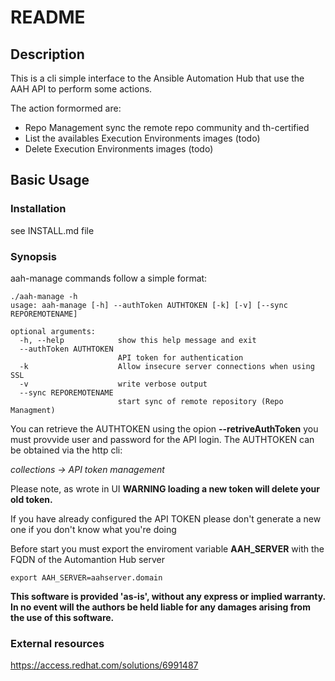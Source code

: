 # README

## Description

This is a cli simple interface to the Ansible Automation Hub that use the AAH API to perform some actions. 

The action formormed are:
- Repo Management sync the remote repo community and th-certified
- List the availables Execution Environments images (todo)
- Delete Execution Environments images (todo)

## Basic Usage
### Installation
see INSTALL.md file

### Synopsis
aah-manage commands follow a simple format:
````
./aah-manage -h
usage: aah-manage [-h] --authToken AUTHTOKEN [-k] [-v] [--sync REPOREMOTENAME]

optional arguments:
  -h, --help            show this help message and exit
  --authToken AUTHTOKEN
                        API token for authentication
  -k                    Allow insecure server connections when using SSL
  -v                    write verbose output
  --sync REPOREMOTENAME
                        start sync of remote repository (Repo Managment)
````

You can retrieve the AUTHTOKEN using the opion **--retriveAuthToken** you must provvide user and password for the API login.
The AUTHTOKEN can be obtained via the http cli:

*collections -> API token management*

Please note, as wrote in UI **WARNING loading a new token will delete your old token.**

If you have already configured the API TOKEN please don't generate a new one if you don't know what you're doing

Before start you must export the enviroment variable **AAH_SERVER** with the FQDN of the Automantion Hub server

``export AAH_SERVER=aahserver.domain``





**This software is provided 'as-is', without any express or implied warranty. In no event will the authors be held liable for any damages arising from the use of this software.**


### External resources

https://access.redhat.com/solutions/6991487
